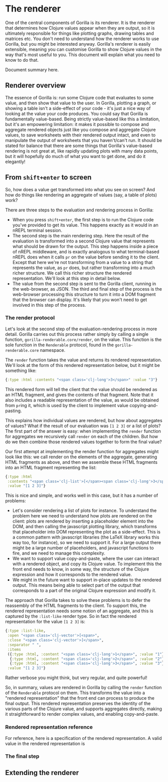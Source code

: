 # The renderer

One of the central components of Gorilla is its renderer. It is the renderer that determines how Clojure values appear
when they are output, so it is ultimately responsible for things like plotting graphs, drawing tables and
matrices etc. You don't need to understand how the renderer works to use Gorilla, but you might be interested anyway.
Gorilla's renderer is easily extensible, meaning you can customise Gorilla to show Clojure values in the way that's most
useful to you. This document will explain what you need to know to do that.

Document summary here.

## Renderer overview

The essence of Gorilla is: run some Clojure code that evaluates to some value, and then show that value to the user. In
Gorilla, plotting a graph, or showing a table isn't a side-effect of your code - it's just a nice way of looking at the
value your code produces. You could say that Gorilla is fundamentally value-based. Being strictly value-based like this
a limitation, but it's an empowering limitation: it makes it possible to compose and aggregate rendered objects just
like you compose and aggregate Clojure values, to save worksheets with their rendered output intact, and even to
manipulate the output of worksheets that
you haven't/can't run. It should be stated for balance that there are some things that Gorilla's value-based rendering
is not great at, like rapidly updating plots with many data points, but it will hopefully do much of what you want to
get done, and do it elegantly!

## From `shift+enter` to screen

So, how does a value get transformed into what you see on screen? And how do things like rendering an aggregate of
values (say, a table of plots) work?

There are three steps to the evaluation and rendering process in Gorilla:

- When you press `shift+enter`, the first step is to run the Clojure code you've provided to get its value. This happens
  exactly as it would in an nREPL terminal session.
- The second step is the main rendering step. Here the result of the evaluation is transformed into a second Clojure
  value that represents what should be drawn for the output. This step happens inside a piece of nREPL middleware, and
  is exactly analogous to what terminal-based nREPL does when it calls `pr` on the value before sending it to the
  client. Except that here we're not transforming from a value to a string that represents the value, as `pr` does, but
  rather transforming into a much richer structure. We call this richer structure the rendered representation. We'll
  look at this step in detail below.
- The value from the second step is sent to the Gorilla client, running in the web-browser, as JSON. The third and final
  step of the process is the web-browser processing this structure to turn it into a DOM fragment that the browser can
  display. It's likely that you won't need to get involved in this step of the process.

### The render protocol

Let's look at the second step of the evaluation-rendering process in more detail. Gorilla carries out this process
rather simply by calling a single function, `gorilla-renderable.core/render`, on the value. This function is the sole
function in the `Renderable` protocol, found in the `gorilla-renderable.core` namespace.

The `render` function takes the value and returns its rendered representation. We'll look at the form of this rendered
representation below, but it might be something like:
```clojure
{:type :html :contents "<span class='clj-long'>3</span>" :value "3"}
```
This rendered form will tell the client that the value should be rendered as an HTML fragment, and gives the contents of
that fragment. Note that it also includes a readable representation of the value, as would be obtained from `pr`ing it,
which is used by the client to implement value copying-and-pasting.

This explains how individual values are rendered, but how about aggregates of values? What if the result of our
evaluation was `[1 2 3]` or a list of plots? The first part of the answer is easy: when implementing the `render`
function for aggregates we recursively call `render` on each of the children. But how do we then combine those rendered
values together to form the final value?

Our first attempt at implementing the render function for aggregates might look like this: we call render on the
elements of the aggregate, generating HTML fragments as above, and then we assemble these HTML fragments into an HTML
fragment representing the list:
```clojure
{:type :html
 :contents "<span class='clj-list'>[</span><span class='clj-long'>3</span> ... <span class='clj-list'>]</span>"
 :value "[1 2 3]"}
```
This is nice and simple, and works well in this case, but it has a number of problems:

- Let's consider rendering a list of plots for instance. To understand the problem here we need to understand how
plots are rendered on the client: plots are rendered by inserting a placeholder element into the DOM, and then calling
the javascript plotting library, which transforms that placeholder into DOM representing the plot as a side-effect. This
is a common pattern with javascript libraries (the LaTeX library works this way too, for instance), so we need to
support it. For a large output there might be a large number of placeholders, and javascript functions to fire, and we
need to manage this complexity.
- We want to support value copy-and-paste, where the user can interact with a rendered object, and copy its Clojure
value. To implement this the front end needs to know, in some way, the structure of the Clojure expression and how it
corresponds to the rendered value.
- We might in the future want to support in-place updates to the rendered output. This means being able to select part
of the output that corresponds to a part of the original Clojure expression and modify it.

The approach that Gorilla takes to solve these problems is to defer the reassembly of the HTML fragments to the client.
To support this, the rendered representation needs some notion of an aggregate, and this is captured by the `:list-like`
render type. So in fact the rendered representation for the value `[1 2 3]` is:
```clojure
{:type :list-like,
 :open "<span class='clj-vector'>[<span>",
 :close "<span class='clj-vector'>]</span>",
 :separator " ",
 :items
 ({:type :html, :content "<span class='clj-long'>1</span>", :value "1"}
  {:type :html, :content "<span class='clj-long'>2</span>", :value "2"}
  {:type :html, :content "<span class='clj-long'>3</span>", :value "3"}),
 :value "[1 2 3]"}
```
Rather verbose you might think, but very regular, and quite powerful!

So, in summary, values are rendered in Gorilla by calling the `render` function of the `Renderable` protocol on them.
This transforms the value into a "rendered representation" that the front end can process to produce the final output.
This rendered representation preserves the identity of the various parts of the Clojure value, and supports aggregates
directly, making it straightforward to render complex values, and enabling copy-and-paste.

### Rendered representation reference

For reference, here is a specification of the rendered representation. A valid value in the rendered representation is

### The final step


## Extending the renderer

